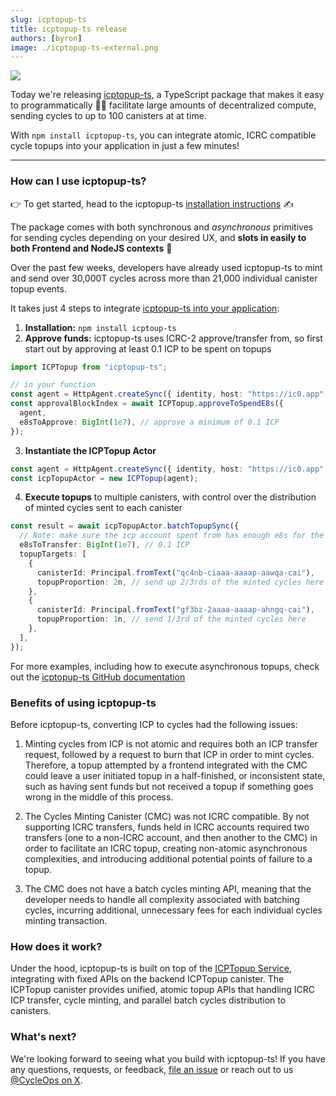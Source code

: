```yaml
---
slug: icptopup-ts
title: icptopup-ts release
authors: [byron]
image: ./icptopup-ts-external.png
---
```


[![](./icptopup-ts-internal.png)](/changelog/icptopup-ts)

Today we're releasing [icptopup-ts](https://github.com/CycleOperators/icptopup-ts), a TypeScript package that makes it easy to programmatically 👨‍💻 facilitate large amounts of decentralized compute, sending cycles to up to 100 canisters at at time.

With `npm install icptopup-ts`, you can integrate atomic, ICRC compatible cycle topups into your application in just a few minutes!

<!-- truncate -->

---

### How can I use icptopup-ts?

👉 To get started, head to the icptopup-ts [installation instructions](https://github.com/CycleOperators/icptopup-ts) ✍️

The package comes with both synchronous and _asynchronous_ primitives for sending cycles depending on your desired UX, and **slots in easily to both Frontend and NodeJS contexts** 🎉

Over the past few weeks, developers have already used icptopup-ts to mint and send over 30,000T cycles across more than 21,000 individual canister topup events.

It takes just 4 steps to integrate [icptopup-ts into your application](https://github.com/CycleOperators/icptopup-ts):

1. **Installation:** `npm install icptoup-ts`
2. **Approve funds:** icptopup-ts uses ICRC-2 approve/transfer from, so first start out by approving at least 0.1 ICP to be spent on topups

```typescript
import ICPTopup from "icptopup-ts";

// in your function
const agent = HttpAgent.createSync({ identity, host: "https://ic0.app" });
const approvalBlockIndex = await ICPTopup.approveToSpendE8s({
  agent,
  e8sToApprove: BigInt(1e7), // approve a minimum of 0.1 ICP
});
```

3. **Instantiate the ICPTopup Actor**

```typescript
const agent = HttpAgent.createSync({ identity, host: "https://ic0.app" });
const icpTopupActor = new ICPTopup(agent);
```

4. **Execute topups** to multiple canisters, with control over the distribution of minted cycles sent to each canister

```typescript
const result = await icpTopupActor.batchTopupSync({
  // Note: make sure the icp account spent from has enough e8s for the ledger transfer (10_000 e8s)
  e8sToTransfer: BigInt(1e7), // 0.1 ICP
  topupTargets: [
    {
      canisterId: Principal.fromText("qc4nb-ciaaa-aaaap-aawqa-cai"),
      topupProportion: 2n, // send up 2/3rds of the minted cycles here
    },
    {
      canisterId: Principal.fromText("gf3bz-2aaaa-aaaap-ahngq-cai"),
      topupProportion: 1n, // send 1/3rd of the minted cycles here
    },
  ],
});
```

For more examples, including how to execute asynchronous topups, check out the [icptopup-ts GitHub documentation](https://github.com/CycleOperators/icptopup-ts)

### Benefits of using icptopup-ts

Before icptopup-ts, converting ICP to cycles had the following issues:

1. Minting cycles from ICP is not atomic and requires both an ICP transfer request, followed by a request to burn that ICP in order to mint cycles. Therefore, a topup attempted by a frontend integrated with the CMC could leave a user initiated topup in a half-finished, or inconsistent state, such as having sent funds but not received a topup if something goes wrong in the middle of this process.

2. The Cycles Minting Canister (CMC) was not ICRC compatible. By not supporting ICRC transfers, funds held in ICRC accounts required two transfers (one to a non-ICRC account, and then another to the CMC) in order to facilitate an ICRC topup, creating non-atomic asynchronous complexities, and introducing additional potential points of failure to a topup.

3. The CMC does not have a batch cycles minting API, meaning that the developer needs to handle all complexity associated with batching cycles, incurring additional, unnecessary fees for each individual cycles minting transaction.

### How does it work?

Under the hood, icptopup-ts is built on top of the [ICPTopup Service](https://forum.dfinity.org/t/icptopup-com-the-easiest-way-to-top-up-canisters-with-cycles/36434), integrating with fixed APIs on the backend ICPTopup canister. The ICPTopup canister provides unified, atomic topup APIs that handling ICRC ICP transfer, cycle minting, and parallel batch cycles distribution to canisters.

### What's next?

We're looking forward to seeing what you build with icptopup-ts! If you have any questions, requests, or feedback, [file an issue](https://github.com/CycleOperators/icptopup-ts/issues/new) or reach out to us [@CycleOps on X](https://x.com/CycleOps).
